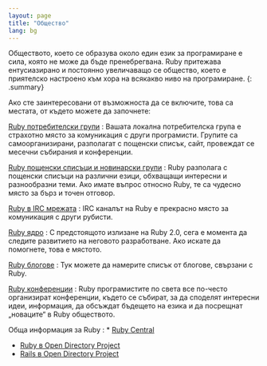```yaml
---
layout: page
title: "Общество"
lang: bg
---
```


Обществото, което се образува около един език за програмиране е сила,
която не може да бъде пренебрегвана. Ruby притежава ентусиазирано и
постоянно увеличаващо се общество, което е приятелско настроено към хора
на всякакво ниво на програмиране.
{: .summary}

Ако сте заинтересовани от възможноста да се включите, това са местата,
от където можете да започнете:

[Ruby потребителски групи](user-groups/)
: Вашата локална потребителска група е страхотно място за комуникация с
  други програмисти. Групите са самоорганизирани, разполагат с пощенски
  списък, сайт, провеждат се месечни събирания и конференции.

[Ruby пощенски списъци и новинарски групи](mailing-lists/)
: Ruby разполага с пощенски списъци на различни езици, обхващащи
  интересни и разнообразни теми. Ако имате въпрос относно Ruby, те са
  чудесно място за бърз и точен отговор.

[Ruby в IRC мрежата](irc://irc.freenode.net/ruby-lang)
: IRC каналът на Ruby е прекрасно място за комуникация с други рубисти.

[Ruby ядро](ruby-core/)
: С предстоящото излизане на Ruby 2.0, сега е момента да следите
  развитието на неговото разработване. Ако искате да помогнете, това е
  мястото.

[Ruby блогове](weblogs/)
: Тук можете да намерите списък от блогове, свързани с Ruby.

[Ruby конференции](conferences/)
: Ruby програмистите по света все по-често организират конференции,
  където се събират, за да споделят интересни идеи, информация, да
  обсъждат бъдещето на езика и да посрещнат „новаците“ в Ruby
  обществото.

Обща информация за Ruby
: * [Ruby Central][3]
  * [Ruby в Open Directory Project][4]
  * [Rails в Open Directory Project][5]



[3]: http://www.rubycentral.org/
[4]: http://dmoz.org/Computers/Programming/Languages/Ruby/
[5]: http://dmoz.org/Computers/Programming/Languages/Ruby/Software/Rails/
